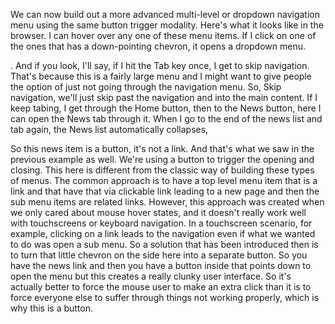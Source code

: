 We can now build out a more advanced multi-level or dropdown navigation menu using the same button trigger modality. Here's what it looks like in the browser. I can hover over any one of these menu items. If I click on one of the ones that has a down-pointing chevron, it opens a dropdown menu.

. And if you look, I'll say, if I hit the Tab key once, I get to skip navigation. That's because this is a fairly large menu and I might want to give people the option of just not going through the navigation menu. So, Skip navigation, we'll just skip past the navigation and into the main content. If I keep tabing, I get through the Home button, then to the News button, here I can open the News tab through it. When I go to the end of the news list and tab again, the News list automatically collapses,

So this news item is a button, it's not a link. And that's what we saw in the previous example as well. We're using a button to trigger the opening and closing. This here is different from the classic way of building these types of menus. The common approach is to have a top level menu item that is a link and that have that via clickable link leading to a new page and then the sub menu items are related links. However, this approach was created when we only cared about mouse hover states, and it doesn't really work well with touchscreens or keyboard navigation. In a touchscreen scenario, for example, clicking on a link leads to the navigation even if what we wanted to do was open a sub menu. So a solution that has been introduced then is to turn that little chevron on the side here into a separate button. So you have the news link and then you have a button inside that points down to open the menu but this creates a really clunky user interface. So it's actually better to force the mouse user to make an extra click than it is to force everyone else to suffer through things not working properly, which is why this is a button.